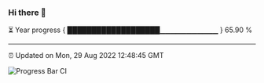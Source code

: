 ### Hi there 👋

⏳ Year progress { ███████████████████▁▁▁▁▁▁▁▁▁▁▁ } 65.90 %

---

⏰ Updated on Mon, 29 Aug 2022 12:48:45 GMT

![Progress Bar CI](https://github.com/ZhaoGui/ZhaoGui/workflows/Progress%20Bar%20CI/badge.svg)
